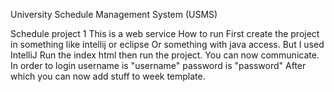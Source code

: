 

University Schedule Management System (USMS)

Schedule project 
1
This is a web service
How to run
First create the project in something like intellij or eclipse
Or something with java access.
But I used IntelliJ
Run the index html
then run the project.
You can now communicate.
In order to login username is "username"
password is "password"
After which you can now add stuff to week template.
